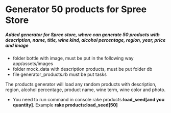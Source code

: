 # Generator 50 products for Spree Store

##### Added generator for Spree store, where can generate 50 products with description, name, title, wine kind, alcohol percentage, region, year, price and image

- folder bottle with image, must be put in the following way app/assets/images
- folder mock_data with description products, must be put folder db
- file generator_products.rb must be put tasks

The products generator will load any random products with description, region, alcohol percentage, product name, wine term, wine color and photo.
- You need to run command in console rake products:**load_seed[and you quantity]**. Example **rake products:load_seed[50]**
